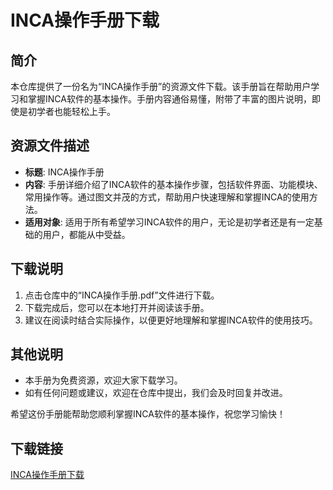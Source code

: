 # INCA操作手册下载

## 简介

本仓库提供了一份名为“INCA操作手册”的资源文件下载。该手册旨在帮助用户学习和掌握INCA软件的基本操作。手册内容通俗易懂，附带了丰富的图片说明，即使是初学者也能轻松上手。

## 资源文件描述

- **标题**: INCA操作手册
- **内容**: 手册详细介绍了INCA软件的基本操作步骤，包括软件界面、功能模块、常用操作等。通过图文并茂的方式，帮助用户快速理解和掌握INCA的使用方法。
- **适用对象**: 适用于所有希望学习INCA软件的用户，无论是初学者还是有一定基础的用户，都能从中受益。

## 下载说明

1. 点击仓库中的“INCA操作手册.pdf”文件进行下载。
2. 下载完成后，您可以在本地打开并阅读该手册。
3. 建议在阅读时结合实际操作，以便更好地理解和掌握INCA软件的使用技巧。

## 其他说明

- 本手册为免费资源，欢迎大家下载学习。
- 如有任何问题或建议，欢迎在仓库中提出，我们会及时回复并改进。

希望这份手册能帮助您顺利掌握INCA软件的基本操作，祝您学习愉快！

## 下载链接

[INCA操作手册下载](https://pan.quark.cn/s/b81354d925c2)